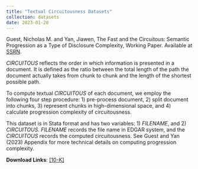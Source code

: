 ```yaml
---
title: "Textual Circuitousness Datasets"
collection: datasets
date: 2023-01-28
---
```


Guest, Nicholas M. and Yan, Jiawen, The Fast and the Circuitous: Semantic Progression as a Type of Disclosure Complexity, Working Paper. Available at [SSRN](https://ssrn.com/abstract=4098951).


*CIRCUITOUS* reflects the order in which information is presented in a document. It is defined as the ratio between the total length of the path the document actually takes from chunk to chunk and the length of the shortest possible path. 


To compute textual *CIRCUITOUS* of each document, we employ the following four step procedure: 1) pre-process document, 2) split document into chunks, 3) represent chunks in high-dimensional space, and 4) calculate progression complexity of circuitousness.


This dataset is in Stata format and has two variables: 1) *FILENAME*, and 2) *CIRCUITOUS*. *FILENAME* records the file name in EDGAR system, and the *CIRCUITOUS* records the computed circuitousness. See Guest and Yan (2023) Appendix for more technical details on computing progression complexity. 


**Download Links**: [[10-K]](https://jiawen-yan.github.io/files/datasets/circuitousness.zip)

